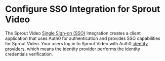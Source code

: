# Configure SSO Integration for Sprout Video

The Sprout Video [Single Sign-on (SSO)](/sso) Integration creates a client application that uses Auth0 for authentication and provides SSO capabilities for Sprout Video. Your users log in to Sprout Video with Auth0 [identity providers](/identityproviders), which means the identity provider performs the identity credentials verification.
